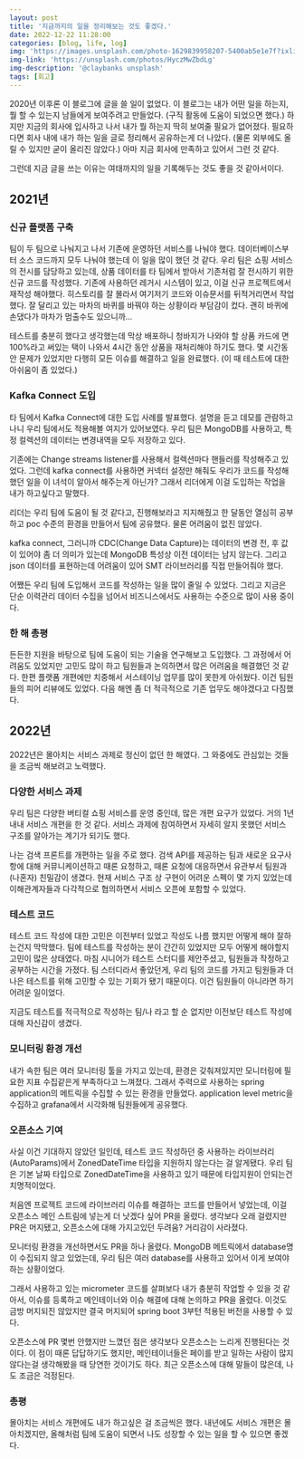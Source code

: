 ```yaml
---
layout: post
title: '지금까지의 일을 정리해보는 것도 좋겠다.'
date: 2022-12-22 11:28:00
categories: [blog, life, log]
img: 'https://images.unsplash.com/photo-1629839958207-5400ab5e1e7f?ixlib=rb-4.0.3&ixid=MnwxMjA3fDB8MHxwaG90by1wYWdlfHx8fGVufDB8fHx8&auto=format&fit=crop&w=3270&q=80'
img-link: 'https://unsplash.com/photos/HyczMwZbdLg'
img-description: '@claybanks unsplash'
tags: [회고]
---
```


2020년 이후론 이 블로그에 글을 쓸 일이 없었다.
이 블로그는 내가 어떤 일을 하는지, 뭘 할 수 있는지 남들에게 보여주려고 만들었다.
(구직 활동에 도움이 되었으면 했다.)
하지만 지금의 회사에 입사하고 나서 내가 뭘 하는지 딱히 보여줄 필요가 없어졌다.
필요하다면 회사 내에 내가 하는 일을 글로 정리해서 공유하는게 더 나았다.
(물론 외부에도 올릴 수 있지만 굳이 올리진 않았다.)
아마 지금 회사에 만족하고 있어서 그런 것 같다.

그런데 지금 글을 쓰는 이유는 여태까지의 일을 기록해두는 것도 좋을 것 같아서이다.

## 2021년

### 신규 플랫폼 구축

팀이 두 팀으로 나눠지고 나서 기존에 운영하던 서비스를 나눠야 했다.
데이터베이스부터 소스 코드까지 모두 나눠야 했는데 이 일을 많이 했던 것 같다.
우리 팀은 쇼핑 서비스의 전시를 담당하고 있는데, 상품 데이터를 타 팀에서 받아서 기존처럼 잘 전시하기 위한 신규 코드를 작성했다.
기존에 사용하던 레거시 시스템이 있고, 이걸 신규 프로젝트에서 재작성 해야했다.
히스토리를 잘 몰라서 여기저기 코드와 이슈문서를 뒤적거리면서 작업했다.
잘 달리고 있는 마차의 바퀴를 바꿔야 하는 상황이라 부담감이 컸다.
괜히 바퀴에 손댔다가 마차가 멈출수도 있으니까...

테스트를 충분히 했다고 생각했는데 막상 배포하니 청바지가 나와야 할 상품 카드에 면 100%라고 써있는 택이 나와서 4시간 동안 상품을 재처리해야 하기도 했다.
몇 시간동안 문제가 있었지만 다행히 모든 이슈를 해결하고 일을 완료했다.
(이 때 테스트에 대한 아쉬움이 좀 있었다.)

### Kafka Connect 도입

타 팀에서 Kafka Connect에 대한 도입 사례를 발표했다.
설명을 듣고 데모를 관람하고 나니 우리 팀에서도 적용해볼 여지가 있어보였다.
우리 팀은 MongoDB를 사용하고, 특정 컬렉션의 데이터는 변경내역을 모두 저장하고 있다.

기존에는 Change streams listener를 사용해서 컬렉션마다 핸들러를 작성해주고 있었다.
그런데 kafka connect를 사용하면 커넥터 설정만 해줘도 우리가 코드를 작성해 했던 일을 이 녀석이 알아서 해주는게 아닌가?
그래서 리더에게 이걸 도입하는 작업을 내가 하고싶다고 말했다.

리더는 우리 팀에 도움이 될 것 같다고, 진행해보라고 지지해줬고 한 달동안 열심히 공부하고 poc 수준의 환경을 만들어서 팀에 공유했다.
물론 어려움이 없진 않았다.

kafka connect, 그러니까 CDC(Change Data Capture)는 데이터의 변경 전, 후 값이 있어야 좀 더 의미가 있는데 MongoDB 특성상 이전 데이터는 남지 않는다.
그리고 json 데이터를 표현하는데 어려움이 있어 SMT 라이브러리를 직접 만들어줘야 했다.

어쨌든 우리 팀에 도입해서 코드를 작성하는 일을 많이 줄일 수 있었다.
그리고 지금은 단순 이력관리 데이터 수집을 넘어서 비즈니스에서도 사용하는 수준으로 많이 사용 중이다.

### 한 해 총평

든든한 지원을 바탕으로 팀에 도움이 되는 기술을 연구해보고 도입했다.
그 과정에서 어려움도 있었지만 고민도 많이 하고 팀원들과 논의하면서 많은 어려움을 해결했던 것 같다.
한편 플랫폼 개편에만 치중해서 서스테이닝 업무를 많이 못한게 아쉬웠다.
이건 팀원들의 피어 리뷰에도 있었다.
다음 해엔 좀 더 적극적으로 기존 업무도 해야겠다고 다짐했다.

## 2022년

2022년은 몰아치는 서비스 과제로 정신이 없던 한 해였다.
그 와중에도 관심있는 것들을 조금씩 해보려고 노력했다.

### 다양한 서비스 과제

우리 팀은 다양한 버티컬 쇼핑 서비스를 운영 중인데, 많은 개편 요구가 있었다.
거의 1년 내내 서비스 개편을 한 것 같다.
서비스 과제에 참여하면서 자세히 알지 못했던 서비스 구조를 알아가는 계기가 되기도 했다.

나는 검색 프론트를 개편하는 일을 주로 했다.
검색 API를 제공하는 팀과 새로운 요구사항에 대해 커뮤니케이션하고 때론 요청하고, 때론 요청에 대응하면서 유관부서 팀원과 (나혼자) 친밀감이 생겼다.
현재 서비스 구조 상 구현이 어려운 스펙이 몇 가지 있었는데 이해관계자들과 다각적으로 협의하면서 서비스 오픈에 포함할 수 있었다.

### 테스트 코드

테스트 코드 작성에 대한 고민은 이전부터 있었고 작성도 나름 했지만 어떻게 해야 잘하는건지 막막했다.
팀에 테스트를 작성하는 분이 간간히 있었지만 모두 어떻게 해야할지 고민이 많은 상태였다.
마침 시니어가 테스트 스터디를 제안주셨고, 팀원들과 작정하고 공부하는 시간을 가졌다.
팀 스터디라서 좋았던게, 우리 팀의 코드를 가지고 팀원들과 더 나은 테스트를 위해 고민할 수 있는 기회가 됐기 때문이다.
이건 팀원들이 아니라면 하기 어려운 일이었다.

지금도 테스트를 적극적으로 작성하는 팀/나 라고 할 순 없지만 이전보단 테스트 작성에 대해 자신감이 생겼다.

### 모니터링 환경 개선

내가 속한 팀은 여러 모니터링 툴을 가지고 있는데, 환경은 갖춰져있지만 모니터링에 필요한 지표 수집같은게 부족하다고 느껴졌다.
그래서 주력으로 사용하는 spring application의 메트릭을 수집할 수 있는 환경을 만들었다.
application level metric을 수집하고 grafana에서 시각화해 팀원들에게 공유했다.

### 오픈소스 기여

사실 이건 기대하지 않았던 일인데, 테스트 코드 작성하던 중 사용하는 라이브러리(AutoParams)에서 ZonedDateTime 타입을 지원하지 않는다는 걸 알게됐다.
우리 팀은 기본 날짜 타입으로 ZonedDateTime을 사용하고 있기 때문에 타입지원이 안되는건 치명적이었다.

처음엔 프로젝트 코드에 라이브러리 이슈를 해결하는 코드를 만들어서 넣었는데, 이걸 오픈소스 메인 스트림에 넣는게 더 낫겠다 싶어 PR을 올렸다.
생각보다 오래 걸렸지만 PR은 머지됐고, 오픈소스에 대해 가지고있던 두려움? 거리감이 사라졌다.

모니터링 환경을 개선하면서도 PR을 하나 올렸다.
MongoDB 메트릭에서 database명이 수집되지 않고 있었는데, 우리 팀은 여러 database를 사용하고 있어서 이게 보여야 하는 상황이었다.

그래서 사용하고 있는 micrometer 코드를 살펴보다 내가 충분히 작업할 수 있을 것 같아서, 이슈를 등록하고 메인테이너와 이슈 해결에 대해 논의하고 PR을 올렸다.
이것도 금방 머지되진 않았지만 결국 머지되어 spring boot 3부턴 적용된 버전을 사용할 수 있다.

오픈소스에 PR 몇번 안했지만 느꼈던 점은 생각보다 오픈소스는 느리게 진행된다는 것이다.
이 점이 때론 답답하기도 했지만, 메인테이너들은 페이를 받고 일하는 사람이 많지 않다는걸 생각해봤을 때 당연한 것이기도 하다.
최근 오픈소스에 대해 말들이 많은데, 나도 조금은 걱정된다.

### 총평

몰아치는 서비스 개편에도 내가 하고싶은 걸 조금씩은 했다.
내년에도 서비스 개편은 몰아치겠지만, 올해처럼 팀에 도움이 되면서 나도 성장할 수 있는 일을 할 수 있으면 좋겠다.
